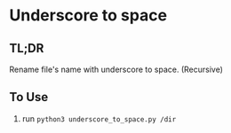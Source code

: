 # Underscore to space

## TL;DR

Rename file's name with underscore to space. (Recursive)

## To Use

1. run `python3 underscore_to_space.py /dir`